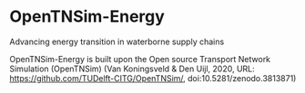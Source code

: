 # OpenTNSim-Energy
Advancing energy transition in waterborne supply chains 

OpenTNSim-Energy is built upon the Open source Transport Network Simulation (OpenTNSim) (Van Koningsveld & Den Uijl, 2020, URL: https://github.com/TUDelft-CITG/OpenTNSim/, doi:10.5281/zenodo.3813871) 
